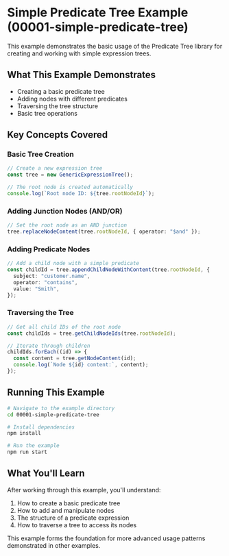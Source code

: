 # Simple Predicate Tree Example (00001-simple-predicate-tree)

This example demonstrates the basic usage of the Predicate Tree library for creating and working with simple expression trees.

## What This Example Demonstrates

- Creating a basic predicate tree
- Adding nodes with different predicates
- Traversing the tree structure
- Basic tree operations

## Key Concepts Covered

### Basic Tree Creation

```typescript
// Create a new expression tree
const tree = new GenericExpressionTree();

// The root node is created automatically
console.log(`Root node ID: ${tree.rootNodeId}`);
```

### Adding Junction Nodes (AND/OR)

```typescript
// Set the root node as an AND junction
tree.replaceNodeContent(tree.rootNodeId, { operator: "$and" });
```

### Adding Predicate Nodes

```typescript
// Add a child node with a simple predicate
const childId = tree.appendChildNodeWithContent(tree.rootNodeId, {
  subject: "customer.name",
  operator: "contains",
  value: "Smith",
});
```

### Traversing the Tree

```typescript
// Get all child IDs of the root node
const childIds = tree.getChildNodeIds(tree.rootNodeId);

// Iterate through children
childIds.forEach((id) => {
  const content = tree.getNodeContent(id);
  console.log(`Node ${id} content:`, content);
});
```

## Running This Example

```bash
# Navigate to the example directory
cd 00001-simple-predicate-tree

# Install dependencies
npm install

# Run the example
npm run start
```

## What You'll Learn

After working through this example, you'll understand:

1. How to create a basic predicate tree
2. How to add and manipulate nodes
3. The structure of a predicate expression
4. How to traverse a tree to access its nodes

This example forms the foundation for more advanced usage patterns demonstrated in other examples.
